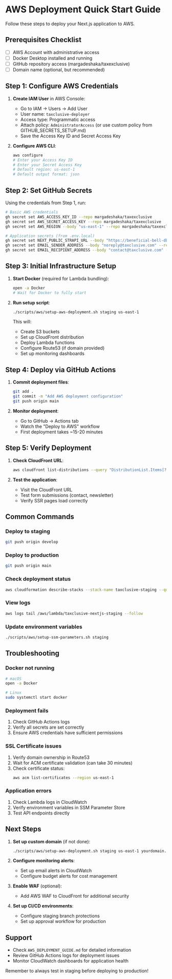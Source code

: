 # AWS Deployment Quick Start Guide

Follow these steps to deploy your Next.js application to AWS.

## Prerequisites Checklist

- [ ] AWS Account with administrative access
- [ ] Docker Desktop installed and running
- [ ] GitHub repository access (margadeshaka/taxexclusive)
- [ ] Domain name (optional, but recommended)

## Step 1: Configure AWS Credentials

1. **Create IAM User** in AWS Console:
   - Go to IAM → Users → Add User
   - User name: `taxclusive-deployer`
   - Access type: Programmatic access
   - Attach policy: `AdministratorAccess` (or use custom policy from GITHUB_SECRETS_SETUP.md)
   - Save the Access Key ID and Secret Access Key

2. **Configure AWS CLI**:
   ```bash
   aws configure
   # Enter your Access Key ID
   # Enter your Secret Access Key
   # Default region: us-east-1
   # Default output format: json
   ```

## Step 2: Set GitHub Secrets

Using the credentials from Step 1, run:

```bash
# Basic AWS credentials
gh secret set AWS_ACCESS_KEY_ID --repo margadeshaka/taxexclusive
gh secret set AWS_SECRET_ACCESS_KEY --repo margadeshaka/taxexclusive
gh secret set AWS_REGION --body "us-east-1" --repo margadeshaka/taxexclusive

# Application secrets (from .env.local)
gh secret set NEXT_PUBLIC_STRAPI_URL --body "https://beneficial-bell-dbe99c11c9.strapiapp.com" --repo margadeshaka/taxexclusive
gh secret set EMAIL_SENDER_ADDRESS --body "noreply@taxclusive.com" --repo margadeshaka/taxexclusive
gh secret set EMAIL_RECIPIENT_ADDRESS --body "contact@taxclusive.com" --repo margadeshaka/taxexclusive
```

## Step 3: Initial Infrastructure Setup

1. **Start Docker** (required for Lambda bundling):

   ```bash
   open -a Docker
   # Wait for Docker to fully start
   ```

2. **Run setup script**:

   ```bash
   ./scripts/aws/setup-aws-deployment.sh staging us-east-1
   ```

   This will:
   - Create S3 buckets
   - Set up CloudFront distribution
   - Deploy Lambda functions
   - Configure Route53 (if domain provided)
   - Set up monitoring dashboards

## Step 4: Deploy via GitHub Actions

1. **Commit deployment files**:

   ```bash
   git add .
   git commit -m "Add AWS deployment configuration"
   git push origin main
   ```

2. **Monitor deployment**:
   - Go to GitHub → Actions tab
   - Watch the "Deploy to AWS" workflow
   - First deployment takes ~15-20 minutes

## Step 5: Verify Deployment

1. **Check CloudFront URL**:

   ```bash
   aws cloudfront list-distributions --query "DistributionList.Items[?Comment=='Taxclusive staging'].DomainName" --output text
   ```

2. **Test the application**:
   - Visit the CloudFront URL
   - Test form submissions (contact, newsletter)
   - Verify SSR pages load correctly

## Common Commands

### Deploy to staging

```bash
git push origin develop
```

### Deploy to production

```bash
git push origin main
```

### Check deployment status

```bash
aws cloudformation describe-stacks --stack-name taxclusive-staging --query "Stacks[0].StackStatus"
```

### View logs

```bash
aws logs tail /aws/lambda/taxclusive-nextjs-staging --follow
```

### Update environment variables

```bash
./scripts/aws/setup-ssm-parameters.sh staging
```

## Troubleshooting

### Docker not running

```bash
# macOS
open -a Docker

# Linux
sudo systemctl start docker
```

### Deployment fails

1. Check GitHub Actions logs
2. Verify all secrets are set correctly
3. Ensure AWS credentials have sufficient permissions

### SSL Certificate issues

1. Verify domain ownership in Route53
2. Wait for ACM certificate validation (can take 30 minutes)
3. Check certificate status:
   ```bash
   aws acm list-certificates --region us-east-1
   ```

### Application errors

1. Check Lambda logs in CloudWatch
2. Verify environment variables in SSM Parameter Store
3. Test API endpoints directly

## Next Steps

1. **Set up custom domain** (if not done):

   ```bash
   ./scripts/aws/setup-aws-deployment.sh staging us-east-1 yourdomain.com
   ```

2. **Configure monitoring alerts**:
   - Set up email alerts in CloudWatch
   - Configure budget alerts for cost management

3. **Enable WAF** (optional):
   - Add AWS WAF to CloudFront for additional security

4. **Set up CI/CD environments**:
   - Configure staging branch protections
   - Set up approval workflow for production

## Support

- Check `AWS_DEPLOYMENT_GUIDE.md` for detailed information
- Review GitHub Actions logs for deployment issues
- Monitor CloudWatch dashboards for application health

Remember to always test in staging before deploying to production!
